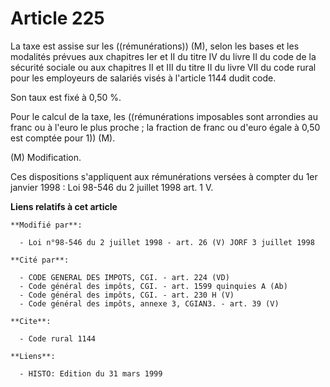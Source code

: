 # Article 225

La taxe est assise sur les ((rémunérations)) (M), selon les bases et les modalités prévues aux chapitres Ier et II du titre
IV du livre II du code de la sécurité sociale ou aux chapitres II et III du titre II du livre VII du code rural pour les
employeurs de salariés visés à l'article 1144 dudit code.

Son taux est fixé à 0,50 %.

Pour le calcul de la taxe, les ((rémunérations imposables sont arrondies au franc ou à l'euro le plus proche ; la fraction de
franc ou d'euro égale à 0,50 est comptée pour 1)) (M).

(M) Modification.

Ces dispositions s'appliquent aux rémunérations versées à compter du 1er janvier 1998 : Loi 98-546 du 2 juillet 1998 art. 1
V.

**Liens relatifs à cet article**

	**Modifié par**:

	  - Loi n°98-546 du 2 juillet 1998 - art. 26 (V) JORF 3 juillet 1998

	**Cité par**:

	  - CODE GENERAL DES IMPOTS, CGI. - art. 224 (VD)
	  - Code général des impôts, CGI. - art. 1599 quinquies A (Ab)
	  - Code général des impôts, CGI. - art. 230 H (V)
	  - Code général des impôts, annexe 3, CGIAN3. - art. 39 (V)

	**Cite**:

	  - Code rural 1144

	**Liens**:

	  - HISTO: Edition du 31 mars 1999
